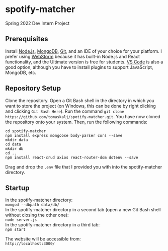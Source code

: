 # spotify-matcher
Spring 2022 Dev Intern Project

## Prerequisites

Install [Node.js](https://nodejs.org/en/download/), [MongoDB](https://www.mongodb.com/docs/manual/installation/), [Git](https://git-scm.com/downloads), and an IDE of your choice for your platform. I prefer using [WebStorm](https://www.jetbrains.com/webstorm/) because it has built-in Node.js and React functionality, and the Ultimate version is free for students. [VS Code](https://code.visualstudio.com/) is also a good option, although you have to install plugins to support JavaScript, MongoDB, etc.

## Repository Setup

Clone the repository. Open a Git Bash shell in the directory in which you want to store the project (on Windows, this can be done by right clicking and clicking `Git Bash Here`). Run the command `git clone https://github.com/tomaskalj/spotify-matcher.git`. You have now cloned the repository onto your system. Then, run the following commands:
```
cd spotify-matcher
npm install express mongoose body-parser cors --save
mkdir data
cd data
mkdir db
cd ..
npm install react-crud axios react-router-dom dotenv --save
```

Drag and drop the `.env` file that I provided you with into the spotify-matcher directory.

## Startup

In the spotify-matcher directory:  
`mongod --dbpath data/db/`  
In the spotify-matcher directory in a second tab (open a new Git Bash shell without closing the other one):  
`node server.js`  
In the spotify-matcher directory in a third tab:  
`npm start`

The website will be accessible from:  
`http://localhost:3000/`